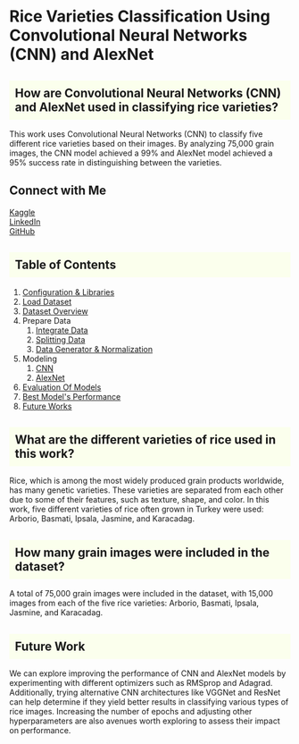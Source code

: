 # Rice Varieties Classification Using Convolutional Neural Networks (CNN) and AlexNet

## <div style="background-color:#FBFFED;padding:10px;">How are Convolutional Neural Networks (CNN) and AlexNet used in classifying rice varieties?</div>
This work uses Convolutional Neural Networks (CNN) to classify five different rice varieties based on their images. By analyzing 75,000 grain images, the CNN model achieved a 99% and AlexNet model achieved a 95% success rate in distinguishing between the varieties.

## Connect with Me
[Kaggle](https://www.kaggle.com/dankok)  
[LinkedIn](https://www.linkedin.com/in/danial-soleimany-30abb4220/)  
[GitHub](https://github.com/DanialSoleimany)  

## <div style="background-color:#FBFFED;padding:10px;">Table of Contents</div>
1. [Configuration & Libraries](#conf)
2. [Load Dataset](#load-data)
3. [Dataset Overview](#dataset-overview)
4. Prepare Data
    1. [Integrate Data](#integrate)
    2. [Splitting Data](#split)
    3. [Data Generator & Normalization](#gen-norm)
5. Modeling
    1. [CNN](#cnn)
    2. [AlexNet](#alexnet)
6. [Evaluation Of Models](#evaluation)
7. [Best Model's Performance](#best-model)
8. [Future Works](#future)

## <div style="background-color:#FBFFED;padding:10px;">What are the different varieties of rice used in this work?</div>
Rice, which is among the most widely produced grain products worldwide, has many genetic varieties. These varieties are separated from each other due to some of their features, such as texture, shape, and color. In this work, five different varieties of rice often grown in Turkey were used: Arborio, Basmati, Ipsala, Jasmine, and Karacadag.

## <div style="background-color:#FBFFED;padding:10px;">How many grain images were included in the dataset?</div>
A total of 75,000 grain images were included in the dataset, with 15,000 images from each of the five rice varieties: Arborio, Basmati, Ipsala, Jasmine, and Karacadag.

## <div style="background-color:#FBFFED;padding:10px;">Future Work</div>
We can explore improving the performance of CNN and AlexNet models by experimenting with different optimizers such as RMSprop and Adagrad. Additionally, trying alternative CNN architectures like VGGNet and ResNet can help determine if they yield better results in classifying various types of rice images. Increasing the number of epochs and adjusting other hyperparameters are also avenues worth exploring to assess their impact on performance.
